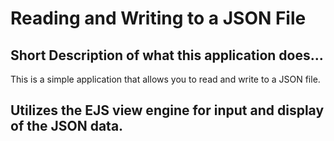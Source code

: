 # Reading and Writing to a JSON File

## Short Description of what this application does...

This is a simple application that allows you to read and write to a JSON file.

## Utilizes the EJS view engine for input and display of the JSON data.

